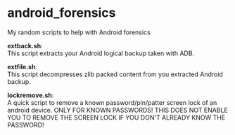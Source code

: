 # android_forensics
My random scripts to help with Android forensics


<b>extback.sh</b>:<br>
This script extracts your Android logical backup taken with ADB.


<b>extfile.sh</b>:<br>
This script decompresses zlib packed content from you extracted Android backup.


<b>lockremove.sh</b>:<br>
A quick script to remove a known password/pin/patter screen lock of an android device. 
ONLY FOR KNOWN PASSWORDS! THIS DOES NOT ENABLE YOU TO REMOVE THE SCREEN LOCK IF YOU DON'T ALREADY KNOW THE PASSWORD!
